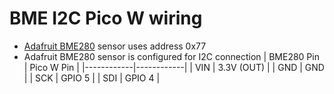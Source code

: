# BME I2C Pico W wiring
- [Adafruit BME280](https://www.adafruit.com/product/2652) sensor uses address 0x77
- Adafruit BME280 sensor is configured for I2C connection
| BME280 Pin | Pico W Pin |
|------------|------------|
|   VIN      | 3.3V (OUT) |
|   GND      | GND        |
|   SCK      | GPIO 5     |
|   SDI      | GPIO 4     |
